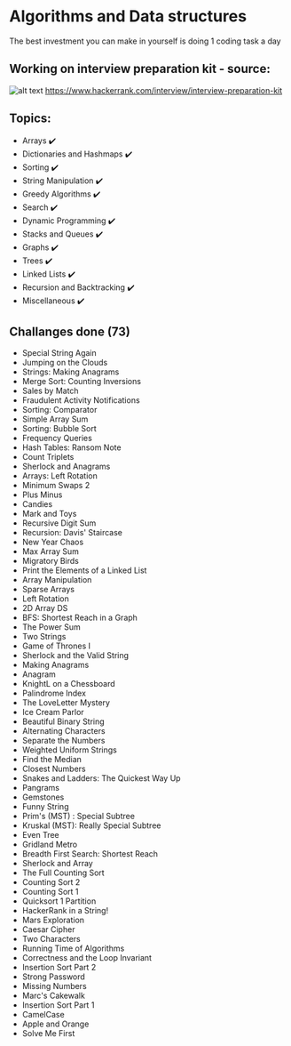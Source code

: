 # Algorithms and Data structures
The best investment you can make in yourself is doing 1 coding task a day
## Working on interview preparation kit - source:
![alt text](https://www.yosuccess.com/wp-content/uploads/2015/01/HackerRank2.png)
https://www.hackerrank.com/interview/interview-preparation-kit 

## Topics: 
- Arrays :heavy_check_mark:	
- Dictionaries and Hashmaps :heavy_check_mark:	
- Sorting :heavy_check_mark:	
- String Manipulation :heavy_check_mark:	
- Greedy Algorithms :heavy_check_mark:	
- Search :heavy_check_mark:	
- Dynamic Programming :heavy_check_mark:	
- Stacks and Queues :heavy_check_mark:	
- Graphs :heavy_check_mark:	
- Trees :heavy_check_mark:	
- Linked Lists :heavy_check_mark:	
- Recursion and Backtracking :heavy_check_mark:	
- Miscellaneous :heavy_check_mark:	

## Challanges done (73)
- Special String Again
- Jumping on the Clouds
- Strings: Making Anagrams
- Merge Sort: Counting Inversions
- Sales by Match
- Fraudulent Activity Notifications
- Sorting: Comparator
- Simple Array Sum
- Sorting: Bubble Sort
- Frequency Queries
- Hash Tables: Ransom Note
- Count Triplets
- Sherlock and Anagrams
- Arrays: Left Rotation
- Minimum Swaps 2
- Plus Minus
- Candies
- Mark and Toys
- Recursive Digit Sum
- Recursion: Davis' Staircase
- New Year Chaos
- Max Array Sum 
- Migratory Birds
- Print the Elements of a Linked List
- Array Manipulation
- Sparse Arrays
- Left Rotation
- 2D Array  DS
- BFS: Shortest Reach in a Graph
- The Power Sum
- Two Strings
- Game of Thrones  I
- Sherlock and the Valid String
- Making Anagrams
- Anagram
- KnightL on a Chessboard
- Palindrome Index
- The LoveLetter Mystery
- Ice Cream Parlor
- Beautiful Binary String
- Alternating Characters 
- Separate the Numbers
- Weighted Uniform Strings
- Find the Median
- Closest Numbers
- Snakes and Ladders: The Quickest Way Up
- Pangrams
- Gemstones
- Funny String
- Prim's (MST) : Special Subtree
- Kruskal (MST): Really Special Subtree
- Even Tree
- Gridland Metro
- Breadth First Search: Shortest Reach
- Sherlock and Array
- The Full Counting Sort
- Counting Sort 2
- Counting Sort 1
- Quicksort 1  Partition
- HackerRank in a String!
- Mars Exploration
- Caesar Cipher
- Two Characters
- Running Time of Algorithms
- Correctness and the Loop Invariant
- Insertion Sort  Part 2
- Strong Password
- Missing Numbers
- Marc's Cakewalk
- Insertion Sort  Part 1
- CamelCase
- Apple and Orange
- Solve Me First

